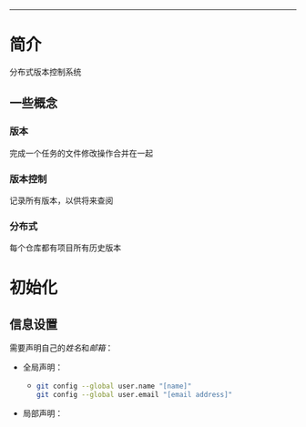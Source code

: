 ‍

---

# 简介

分布式版本控制系统

## 一些概念

### 版本

完成一个任务的文件修改操作合并在一起

### 版本控制

记录所有版本，以供将来查阅

### 分布式

每个仓库都有项目所有历史版本

# 初始化

## 信息设置

需要声明自己的*姓名*和*邮箱*：

- 全局声明：

  - ```bash
    git config --global user.name "[name]"
    git config --global user.email "[email address]"
    ```

- 局部声明：
